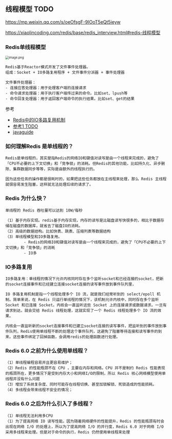 ## 线程模型 TODO

https://mp.weixin.qq.com/s/oeOfsgF-9IOoT5eQt5ieyw

https://xiaolincoding.com/redis/base/redis_interview.html#redis-线程模型

### Redis单线程模型

<img src="https://cdn.jsdelivr.net/gh/iamk123/typora@main/uPic/2023/09/06/14455916939827591693982759078VIkHLl-14410716939824671693982467429OlM8Cl-8f7579b6cf7d4de5864b91eef30332c3~tplv-k3u1fbpfcp-jj-mark:3024:0:0:0:q75.awebp" alt="image.png" style="zoom: 67%;" />

```
Redis基于Reactor模式开发了文件事件处理器。
组成：Socket + IO多路复用程序 + 文件事件分派器 + 事件处理器

文件事件处理器：
- 连接应答处理器：用于处理客户端的连接请求
- 命令请求处理器：用于执行客户端传过来的命令。比如set、lpush等
- 命令回复处理器：用于返回客户端命令的执行结果。比如set、get的结果
```

参考

-   [Redis中的IO多路复用机制](https://juejin.cn/post/7093033045950726180)
-   [参考1 TODO](https://mp.weixin.qq.com/s/CiFSsOx_g9g-0PUGXDuvcQ)
-   [javaguide](https://javaguide.cn/database/redis/redis-questions-01.html#redis-%E7%BA%BF%E7%A8%8B%E6%A8%A1%E5%9E%8B-%E9%87%8D%E8%A6%81)



### 如何理解Redis 是单线程的？

```
Redis是单线程的，其实是指Redis的网络IO和键值对读写是由一个线程来完成的，避免了「CPU不必要的上下文切换」和「竞争锁」的消耗。但Redis的其他功能，比如持久化、异步删除、集群数据同步等等，实际是由额外的线程执行的。

因为这些任务的操作都是很耗时的，如果把这些任务都放在主线程来处理，那么 Redis 主线程就很容易发生阻塞，这样就无法处理后续的请求了。
```

### Redis 为什么快？

```
单线程的 Redis 吞吐量可以达到 10W/每秒

（1）基于内存实现。redis基于内存实现，内存的读写是比磁盘读写快很多的，相比于数据存储在磁盘的数据库，就省去了磁盘IO的消耗。
（2）高级的数据结构。比如快表、跳表、压缩列表等数据结构
（3）单线程模型和IO多路复用。
		- Redis的网络IO和键值对读写是由一个线程来完成的，避免了「CPU不必要的上下文切换」和「竞争锁」的消耗
		- IO多
```

### IO多路复用

```
IO多路复用：单线程的情况下允许内核同时存在多个监听socket和已经连接的socket，把新的socket连接事件和已经建立连接socket连接的读写事件放到事件队列里，

IO 多路复用机制是指一个线程处理多个 IO 流，就是我们经常听到的 select/epoll 机制。简单来说，在 Redis 只运行单线程的情况下，该机制允许内核中，同时存在多个监听 Socket 和已连接 Socket。内核会一直监听这些 Socket 上的连接请求或数据请求。一旦有请求到达，就会交给 Redis 线程处理，这就实现了一个 Redis 线程处理多个 IO 流的效果。

内核会一直监听新的socket连接事件和已建立socket连接的读写事件，把监听到的事件放到事件队列，Redis使用单线程不断的处理这个事件队列，这避免了阻塞等待连接和读写事件的到来。这些事件绑定了回掉函数，会调用redis的处理函数进行处理。
```



### Redis 6.0 之前为什么使用单线程？

```
（1）单线程编程容易并且更容易维护；
（2）Redis 的性能瓶颈不在 CPU ，主要在内存和网络。CPU 并不是制约 Redis 性能表现的瓶颈所在，更多情况下是受到内存大小和网络I/O的限制，所以 Redis 核心网络模型使用单线程并没有什么问题
（3）增加了系统复杂度、同时可能存在线程切换、甚至加锁解锁、死锁造成的性能损耗。
（4）多线程会带来线程不安全的情况；
```

### Redis 6.0 之后为什么引入了多线程？

```
（1）单线程无法利用多CPU
（1）为了提高网络 IO 读写性能。因为随着网络硬件的性能提升，Redis 的性能瓶颈有时会出现在网络 I/O 的处理上，所以为了提高网络 I/O 的并行度，Redis 6.0 对于网络 I/O 采用多线程来处理。但是对于命令的执行，Redis 仍然使用单线程来处理
```

